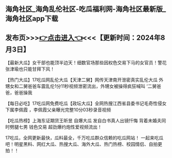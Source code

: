 海角社区_海角乱伦社区-吃瓜福利网-海角社区最新版_海角社区app下载
------------------------
发布页>>><a href="https://baoliaowang.github.io/heiliaowang.github.io/">👉点击进入👈</a><<<【更新时间：2024年8月3日】
------------------------

【最新大瓜】女干部也能顶半边天！细数官场那些因权色交易下马的女官员！警花张津瑜也只能甘拜下风！

【热门大瓜】17吃瓜网乱伦大瓜【天津二舅】网传天津南开泄密真实乱伦大瓜 外甥女和二舅爸爸车震乱伦1分11秒视频泄密流出，外甥女被操得疯狂喊叫 ‘二舅爸爸，爸爸操我

【每日必吃】17吃瓜网免费吃瓜【政坛大瓜】全网热搜江西省县委书记毛奇性侵女下属李佩霞 ，李佩霞父亲曝光完整10分03秒录音视频

【吃瓜热榜】上海东证期货王昕昱 自爆大瓜 发自白书真人出镜忏悔 背着未婚夫同时劈腿七男 钱色交易 超劲爆约炮性爱视频流出！

17吃瓜，全网更新最快，瓜料最全，千万吃瓜群众信赖的吃瓜网站！ 一起来吃瓜吧！明星黑料、网红大瓜、热搜大瓜、海外大瓜、热门热榜、校园情侣、自拍更拍！！
